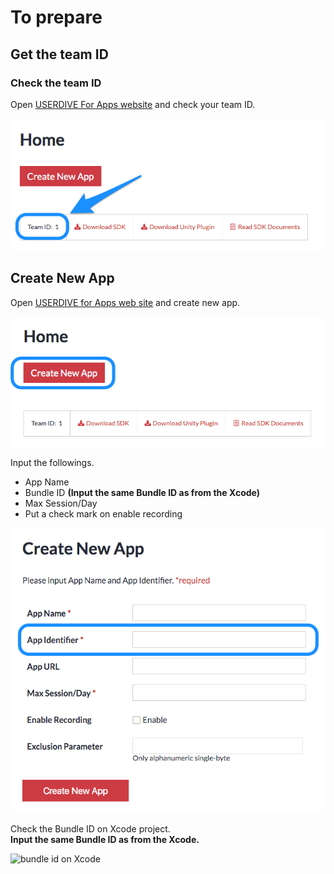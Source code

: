 # To prepare

## Get the team ID

### Check the team ID

Open [USERDIVE For Apps website](https://detector.userdive.com/en/apps/) and check your team ID.

![check team id](../../../ja/apps/devguide/files/create_app_0.png)


## Create New App

Open [USERDIVE for Apps web site](https://detector.userdive.com/en/apps/) and create new app.

![create app 1](../../../ja/apps/devguide/files/create_app_1.png)

Input the followings.

- App Name
- Bundle ID **(Input the same Bundle ID as from the Xcode)**
- Max Session/Day
- Put a check mark on enable recording

![create app 2](../../../ja/apps/devguide/files/create_app_2.png)

Check the Bundle ID on Xcode project.   
**Input the same Bundle ID as from the Xcode.**

![bundle id on Xcode](http://drive.google.com/uc?export=view&id=0B7UxsiswNc5_Tno4VHA4Snh3alE)
